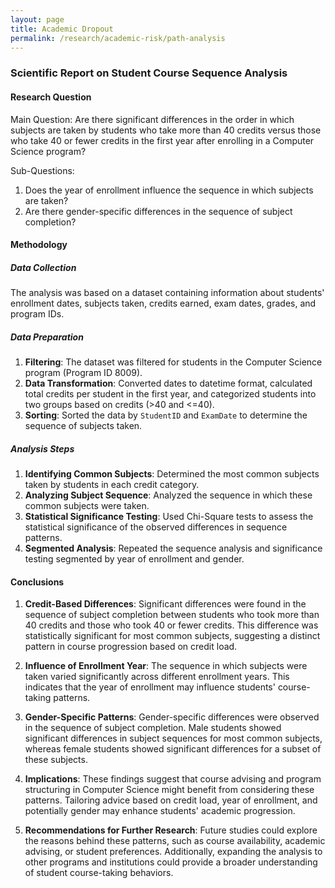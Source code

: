 ```yaml
---
layout: page
title: Academic Dropout
permalink: /research/academic-risk/path-analysis
---
```


### Scientific Report on Student Course Sequence Analysis

#### Research Question

Main Question: Are there significant differences in the order in which subjects are taken by students who take more than 40 credits versus those who take 40 or fewer credits in the first year after enrolling in a Computer Science program?

Sub-Questions:

1. Does the year of enrollment influence the sequence in which subjects are taken?
2. Are there gender-specific differences in the sequence of subject completion?

#### Methodology

##### Data Collection

The analysis was based on a dataset containing information about students' enrollment dates, subjects taken, credits earned, exam dates, grades, and program IDs.

##### Data Preparation

1. **Filtering**: The dataset was filtered for students in the Computer Science program (Program ID 8009).
2. **Data Transformation**: Converted dates to datetime format, calculated total credits per student in the first year, and categorized students into two groups based on credits (>40 and <=40).
3. **Sorting**: Sorted the data by `StudentID` and `ExamDate` to determine the sequence of subjects taken.

##### Analysis Steps

1. **Identifying Common Subjects**: Determined the most common subjects taken by students in each credit category.
2. **Analyzing Subject Sequence**: Analyzed the sequence in which these common subjects were taken.
3. **Statistical Significance Testing**: Used Chi-Square tests to assess the statistical significance of the observed differences in sequence patterns.
4. **Segmented Analysis**: Repeated the sequence analysis and significance testing segmented by year of enrollment and gender.

#### Conclusions

1. **Credit-Based Differences**: Significant differences were found in the sequence of subject completion between students who took more than 40 credits and those who took 40 or fewer credits. This difference was statistically significant for most common subjects, suggesting a distinct pattern in course progression based on credit load.

2. **Influence of Enrollment Year**: The sequence in which subjects were taken varied significantly across different enrollment years. This indicates that the year of enrollment may influence students' course-taking patterns.

3. **Gender-Specific Patterns**: Gender-specific differences were observed in the sequence of subject completion. Male students showed significant differences in subject sequences for most common subjects, whereas female students showed significant differences for a subset of these subjects.

4. **Implications**: These findings suggest that course advising and program structuring in Computer Science might benefit from considering these patterns. Tailoring advice based on credit load, year of enrollment, and potentially gender may enhance students' academic progression.

5. **Recommendations for Further Research**: Future studies could explore the reasons behind these patterns, such as course availability, academic advising, or student preferences. Additionally, expanding the analysis to other programs and institutions could provide a broader understanding of student course-taking behaviors.
